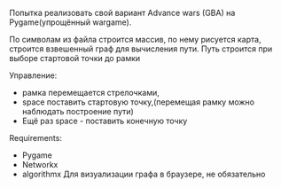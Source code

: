 Попытка реализовать свой вариант Advance wars (GBA) на Pygame(упрощённый wargame).

По символам из файла строится массив, по нему рисуется карта, строится взвешенный граф для вычисления пути.
Путь строится при выборе стартовой точки до рамки

Управление:
* рамка перемещается стрелочками, 
* space поставить стартовую точку,(перемещая рамку можно наблюдать построение пути)
* Ещё раз space - поставить конечную точку

Requirements:
* Pygame
* Networkx
* algorithmx Для визуализации графа в браузере, не обязательно

